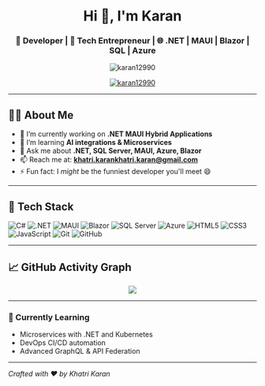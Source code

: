 <!-- GitHub Profile README -->

<h1 align="center">Hi 👋, I'm Karan</h1>
<h3 align="center">🚀 Developer | 💼 Tech Entrepreneur | 🌐 .NET | MAUI | Blazor | SQL | Azure</h3>

<p align="center">
  <img src="https://komarev.com/ghpvc/?username=karan12990&label=Profile%20views&color=0e75b6&style=flat" alt="karan12990" />
</p>

<p align="center">
  <a href="https://github.com/ryo-ma/github-profile-trophy">
    <img src="https://github-profile-trophy.vercel.app/?username=karan12990&theme=algolia&margin-w=15&margin-h=15" alt="karan12990" />
  </a>
</p>

---

## 🧑‍💻 About Me

- 🔭 I’m currently working on **.NET MAUI Hybrid Applications**
- 🌱 I’m learning **AI integrations & Microservices**
- 💬 Ask me about **.NET, SQL Server, MAUI, Azure, Blazor**
- 📫 Reach me at: **khatri.karankhatri.karan@gmail.com**
- ⚡ Fun fact: I *might* be the funniest developer you'll meet 😄

---

## 🚀 Tech Stack

![C#](https://img.shields.io/badge/C%23-%23239120.svg?&style=flat&logo=c-sharp&logoColor=white)
![.NET](https://img.shields.io/badge/.NET-512BD4?style=flat&logo=dotnet&logoColor=white)
![MAUI](https://img.shields.io/badge/MAUI-512BD4?style=flat&logo=dotnet&logoColor=white)
![Blazor](https://img.shields.io/badge/Blazor-6E4B96?style=flat&logo=blazor&logoColor=white)
![SQL Server](https://img.shields.io/badge/SQL%20Server-CC2927?style=flat&logo=microsoft-sql-server&logoColor=white)
![Azure](https://img.shields.io/badge/Azure-0078D4?style=flat&logo=microsoft-azure&logoColor=white)
![HTML5](https://img.shields.io/badge/HTML5-E34F26?style=flat&logo=html5&logoColor=white)
![CSS3](https://img.shields.io/badge/CSS3-1572B6?style=flat&logo=css3&logoColor=white)
![JavaScript](https://img.shields.io/badge/JavaScript-F7DF1E?style=flat&logo=javascript&logoColor=black)
![Git](https://img.shields.io/badge/Git-F05032?style=flat&logo=git&logoColor=white)
![GitHub](https://img.shields.io/badge/GitHub-181717?style=flat&logo=github&logoColor=white)

---

## 📈 GitHub Activity Graph

<p align="center">
  <img src="https://github-readme-activity-graph.vercel.app/graph?username=karan12990&theme=react-dark&area=true&hide_border=true" />
</p>

---

### 🧠 Currently Learning

- Microservices with .NET and Kubernetes
- DevOps CI/CD automation
- Advanced GraphQL & API Federation

---

*Crafted with ❤️ by Khatri Karan*
